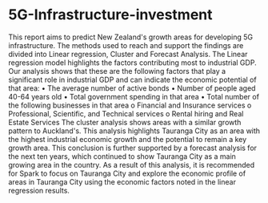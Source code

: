 # 5G-Infrastructure-investment

This report aims to predict New Zealand's growth areas for developing 5G infrastructure. The methods used to reach and support the findings are divided into Linear regression, Cluster and Forecast Analysis.
The Linear regression model highlights the factors contributing most to industrial GDP. Our analysis shows that these are the following factors that play a significant role in industrial GDP and can indicate the economic potential of that area:
  •	The average number of active bonds
  •	Number of people aged 40-64 years old
  •	Total government spending in that area
  •	Total number of the following businesses in that area
      o	Financial and Insurance services
      o	Professional, Scientific, and Technical services
      o	Rental hiring and Real Estate Services
The cluster analysis shows areas with a similar growth pattern to Auckland's. This analysis highlights Tauranga City as an area with the highest industrial economic growth and the potential to remain a key growth area. This conclusion is further supported by a forecast analysis for the next ten years, which continued to show Tauranga City as a main growing area in the country. 
As a result of this analysis, it is recommended for Spark to focus on Tauranga City and explore the economic profile of areas in Tauranga City using the economic factors noted in the linear regression results.  

